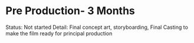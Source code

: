 # Pre Production- 3 Months

Status: Not started
Detail: Final concept art, storyboarding, Final Casting to make the film ready for principal production